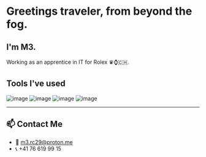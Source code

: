 # Greetings traveler, from beyond the fog.
## I'm M3.
Working as an apprentice in IT for Rolex ♛⌚🇨🇭.



## Tools I've used

![image](https://github.com/user-attachments/assets/b288617f-d876-47ff-96b5-1ad97f57bb56)
![image](https://github.com/user-attachments/assets/8216fcd1-a992-47f7-a7e3-c725b810b68e)
![image](https://github.com/user-attachments/assets/c30500a5-1243-4b82-8c84-554ee70ad9e4)
![image](https://github.com/user-attachments/assets/681fa983-bcb0-4ca6-82af-fccd41f3469d)


---
## 📫 Contact Me

- 📧 [m3.rc29@proton.me](mailto:m3.rc29@proton.me)
- 📞 +41 76 619 99 15




